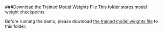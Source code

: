 ###Download the Trained Model Weights File
This folder stores model weight checkpoints.
 
Before running the demo, please download [the trained model weights file](https://1drv.ms/u/s!AurT2TsSKdxQvSOmj5kBiVhfKuDT?e=5oLMka) to this folder.